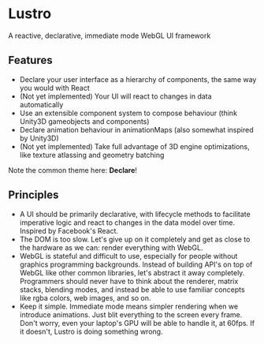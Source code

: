# Lustro
A reactive, declarative, immediate mode WebGL UI framework

## Features

* Declare your user interface as a hierarchy of components, the same way you would with React
* (Not yet implemented) Your UI will react to changes in data automatically
* Use an extensible component system to compose behaviour (think Unity3D gameobjects and components)
* Declare animation behaviour in animationMaps (also somewhat inspired by Unity3D)
* (Not yet implemented) Take full advantage of 3D engine optimizations, like texture atlassing and geometry batching

Note the common theme here: **Declare**!

## Principles

* A UI should be primarily declarative, with lifecycle methods to facilitate imperative logic and react to changes in the data model over time. Inspired by Facebook's React.
* The DOM is too slow. Let's give up on it completely and get as close to the hardware as we can: render everything with WebGL.
* WebGL is stateful and difficult to use, especially for people without graphics programming backgrounds. Instead of building API's on top of WebGL like other common libraries, let's abstract it away completely. Programmers should never have to think about the renderer, matrix stacks, blending modes, and instead be able to use familiar concepts like rgba colors, web images, and so on.
* Keep it simple. Immediate mode means simpler rendering when we introduce animations. Just blit everything to the screen every frame. Don't worry, even your laptop's GPU will be able to handle it, at 60fps. If it doesn't, Lustro is doing something wrong.
